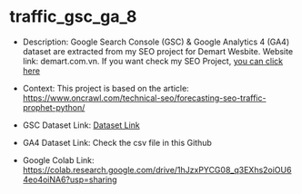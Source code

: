 # traffic_gsc_ga_8
- Description: Google Search Console (GSC) & Google Analytics 4 (GA4) dataset are extracted from my SEO project for Demart Wesbite. Website link: demart.com.vn. If you want check my SEO Project, [you can click here](https://www.notion.so/nghiant3110/Nguyen-Trung-Nghia-s-Portfolio-5a4ab84197a84127b50abc33046e4bbb?p=f277739320594643bcb57ea5d7eb0ca8&pm=c)
- Context: This project is based on the article: https://www.oncrawl.com/technical-seo/forecasting-seo-traffic-prophet-python/ 
- GSC Dataset Link: [Dataset Link](https://docs.google.com/spreadsheets/d/1tJLQ_A_SNBan4ms7GuEQogrbutDxOd9FcWz1b7rtomA/edit?gid=1337403384#gid=1337403384)
- GA4 Dataset Link: Check the csv file in this Github

- Google Colab Link: https://colab.research.google.com/drive/1hJzxPYCG08_q3EXhs2oiOU64eo4oiNA6?usp=sharing
